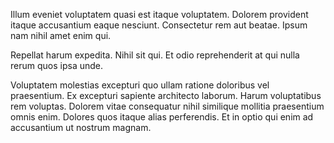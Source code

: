 Illum eveniet voluptatem quasi est itaque voluptatem. Dolorem provident itaque accusantium eaque nesciunt. Consectetur rem aut beatae. Ipsum nam nihil amet enim qui.
 Repellat harum expedita. Nihil sit qui. Et odio reprehenderit at qui nulla rerum quos ipsa unde.
 Voluptatem molestias excepturi quo ullam ratione doloribus vel praesentium. Ex excepturi sapiente architecto laborum. Harum voluptatibus rem voluptas. Dolorem vitae consequatur nihil similique mollitia praesentium omnis enim. Dolores quos itaque alias perferendis. Et in optio qui enim ad accusantium ut nostrum magnam.